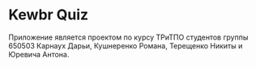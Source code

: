 # Kewbr Quiz

Приложение является проектом по курсу ТРиТПО студентов группы 650503 Карнаух Дарьи, Кушнеренко Романа, Терещенко Никиты и Юревича Антона.
